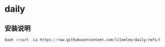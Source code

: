 # daily
## 安装说明

```s
bash <(curl -Ls https://raw.githubusercontent.com/lileeleo/daily/refs/heads/main/22.sh)
```
